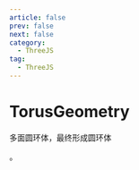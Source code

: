 ```yaml
---
article: false
prev: false
next: false
category:
  - ThreeJS
tag:
  - ThreeJS
---
```


# TorusGeometry

多面圆环体，最终形成圆环体

<!-- more -->。
